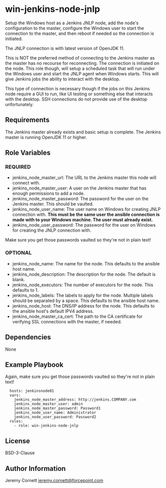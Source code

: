 # win-jenkins-node-jnlp

Setup the Windows host as a Jenkins JNLP node, add the node's configuration to the master, 
configure the Windows user to start the connection to the master,
and then reboot if needed so the connection is initiated.

The JNLP connection is with latest version of OpenJDK 11.

This is NOT the preferred method of connecting to the Jenkins master as the master has no recourse for
reconnecting. The connection is initiated on the node. This role though, will setup a scheduled
task that will run under the Windows user and start the JNLP agent when Windows starts. 
This will give Jenkins jobs the ability to interact with the desktop.

This type of connection is necessary though if the jobs on this Jenkins node require a GUI to run, 
like UI testing or something else that interacts with the desktop.
SSH connections do not provide use of the desktop unfortunately.

## Requirements

The Jenkins master already exists and basic setup is complete. 
The Jenkins master is running OpenJDK 11 or higher.

## Role Variables

### REQUIRED
* jenkins_node_master_url: The URL to the Jenkins master this node will connect with.
* jenkins_node_master_user: A user on the Jenkins master that has enough permissions to add a node.
* jenkins_node_master_password: The password for the user on the Jenkins master. This should be vaulted.
* jenkins_node_user_name: The user name on Windows for creating JNLP connection with. 
  **This must be the same user the ansible connection is made with to your Windows machine.
  The user must already exist.**
* jenkins_node_user_password: The password for the user on Windows for creating the JNLP connection with.

Make sure you get those passwords vaulted so they're not in plain text!

### OPTIONAL
* jenkins_node_name: The name for the node. This defaults to the ansible host name.
* jenkins_node_description: The description for the node. The default is blank.
* jenkins_node_executors: The number of executors for the node. This defaults to 1.
* jenkins_node_labels: The labels to apply for the node. Multiple labels should be separated by a space. 
  This defaults to the ansible host name.
* jenkins_node_host: The DNS/IP address for the node. This defaults to the ansible host's default IPV4 address.
* jenkins_node_master_ca_cert: The path to the CA certificate for verifying SSL connections with the master, if needed.

## Dependencies

None

## Example Playbook

Again, make sure you get those passwords vaulted so they're not in plain text!

      hosts: jenkinsnode01
      vars:
        jenkins_node_master_address: http://jenkins.COMPANY.com
        jenkins_node_master_user: admin
        jenkins_node_master_password: Password1
        jenkins_node_user_name: Administrator
        jenkins_node_user_password: Password2
      roles:
        - role: win-jenkins-node-jnlp

## License

BSD-3-Clause

## Author Information

Jeremy Cornett <jeremy.cornett@forcepoint.com>
